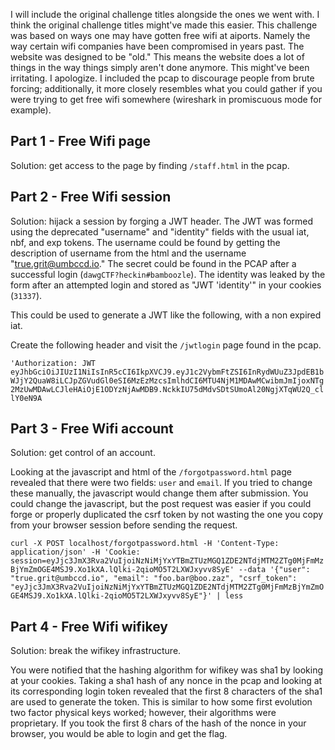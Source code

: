 I will include the original challenge titles alongside the ones we went with. 
I think the original challenge titles might've made this easier.
This challenge was based on ways one may have gotten free wifi at aiports.
Namely the way certain wifi companies have been compromised in years past.
The website was designed to be "old."
This means the website does a lot of things in the way things simply aren't done anymore.
This might've been irritating.
I apologize.
I included the pcap to discourage people from brute forcing; additionally, it more closely resembles what you could gather if you were trying to get free wifi somewhere (wireshark in promiscuous mode for example).

Part 1 - Free Wifi page
-----------------------
Solution: get access to the page by finding `/staff.html` in the pcap.

Part 2 - Free Wifi session
--------------------------
Solution: hijack a session by forging a JWT header.
The JWT was formed using the deprecated "username" and "identity" fields with the usual iat, nbf, and exp tokens.
The username could be found by getting the description of username from the html and the username "true.grit@umbccd.io."
The secret could be found in the PCAP after a successful login (`dawgCTF?heckin#bamboozle`).
The identity was leaked by the form after an attempted login and stored as "JWT 'identity'" in your cookies (`31337`).

This could be used to generate a JWT like the following, with a non expired iat.

Create the following header and visit the `/jwtlogin` page found in the pcap.

`'Authorization: JWT eyJhbGciOiJIUzI1NiIsInR5cCI6IkpXVCJ9.eyJ1c2VybmFtZSI6InRydWUuZ3JpdEB1bWJjY2QuaW8iLCJpZGVudGl0eSI6MzEzMzcsImlhdCI6MTU4NjM1MDAwMCwibmJmIjoxNTg2MzUwMDAwLCJleHAiOjE1ODYzNjAwMDB9.NckkIU75dMdvSDtSUmoAl20NgjXTqWU2Q_cllY0eN9A`

Part 3 - Free Wifi account
--------------------------
Solution: get control of an account.

Looking at the javascript and html of the `/forgotpassword.html` page revealed that there were two fields: `user` and `email`.
If you tried to change these manually, the javascript would change them after submission.
You could change the javascript, but the post request was easier if you could forge or properly duplicated the csrf token by not wasting the one you copy from your browser session before sending the request.

`curl -X POST localhost/forgotpassword.html -H 'Content-Type: application/json' -H 'Cookie: session=eyJjc3JmX3Rva2VuIjoiNzNiMjYxYTBmZTUzMGQ1ZDE2NTdjMTM2ZTg0MjFmMzBjYmZmOGE4MSJ9.Xo1kXA.lQlki-2qioMO5T2LXWJxyvv8SyE' --data '{"user": "true.grit@umbccd.io", "email": "foo.bar@boo.zaz", "csrf_token": "eyJjc3JmX3Rva2VuIjoiNzNiMjYxYTBmZTUzMGQ1ZDE2NTdjMTM2ZTg0MjFmMzBjYmZmOGE4MSJ9.Xo1kXA.lQlki-2qioMO5T2LXWJxyvv8SyE"}' | less`

Part 4 - Free Wifi wifikey
--------------------------
Solution: break the wifikey infrastructure.

You were notified that the hashing algorithm for wifikey was sha1 by looking at your cookies.
Taking a sha1 hash of any nonce in the pcap and looking at its corresponding login token revealed that the first 8 characters of the sha1 are used to generate the token.
This is similar to how some first evolution two factor physical keys worked; however, their algorithms were proprietary.
If you took the first 8 chars of the hash of the nonce in your browser, you would be able to login and get the flag.
